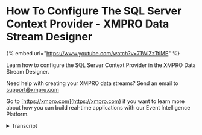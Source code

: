 # How To Configure The SQL Server Context Provider - XMPRO Data Stream Designer
{% embed url="https://www.youtube.com/watch?v=71WiZzTtiME" %}

Learn how to configure the SQL Server Context Provider in the XMPRO Data Stream Designer. 

Need help with creating your XMPRO data streams? Send an email to support@xmpro.com 

Go to [https://xmpro.com](https://xmpro.com) if you want to learn more about how you can build real-time applications with our Event Intelligence Platform.
<details>
<summary>Transcript</summary>what we are going to do here is look at

how to set up and configure the sequel

server context provider go to the

toolbox and search for sequel server you

will find it under context providers

click on the agent and drag it to the

canvas click on save double click on

your agent

this is where you will be configuring

your agent first make sure you're using

the correct collection

if not select another collection from

the drop-down next add a value for your

polling interval which is the right at

which new records or accessed or checked

for I'm going to leave it at 10 records

per second next add the name of your

sequel server instance click somewhere

else on the form add your user name if

you'd like to use siegel server

authentication click on the check box

and add your password

if you do not select the checkbox

windows authentication will be used

select the database you'd like to

connect to select the table you'd like

context off

if you'd like only certain columns to be

returned click on the columns to return

field and selected columns from the

drop-down if you do not select any

columns all columns will be returned if

you'd like to limit the amount of rows

returned add their amount of rows you'd

like to have returned if you leave this

field blank all qualifying rows will be

returned next if you like to add a

filter click on the plus button you're

given you will be given the option to

add either condition or group the

default group has already been added for

you if you'd like to add a condition

click on add condition select the field

upon which the condition needs to be

based then select your equation finally

add a value

if you'd like to sort the data returned

click on the plus button select the

field you'd like the data to be sorted

by then select the order which can be

either a Sydney or descending click

somewhere else on the form click apply

click Save

you
</details>
